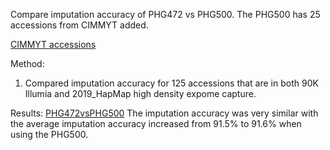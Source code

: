 Compare imputation accuracy of PHG472 vs PHG500. The PHG500 has 25 accessions from CIMMYT added.

<a href=cimmyt-accessions.xlsx>CIMMYT accessions</a>

Method:
1. Compared imputation accuracy for 125 accessions that are in both 90K Illumia and 2019_HapMap high density expome capture.

Results:
<a href=PHG472vsPHG500.xls>PHG472vsPHG500</a>
The imputation accuracy was very similar with the average imputation accuracy increased from 91.5% to 91.6% when using the PHG500.

